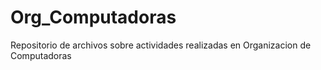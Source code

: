 # Org_Computadoras
Repositorio de archivos sobre actividades realizadas en Organizacion de Computadoras
